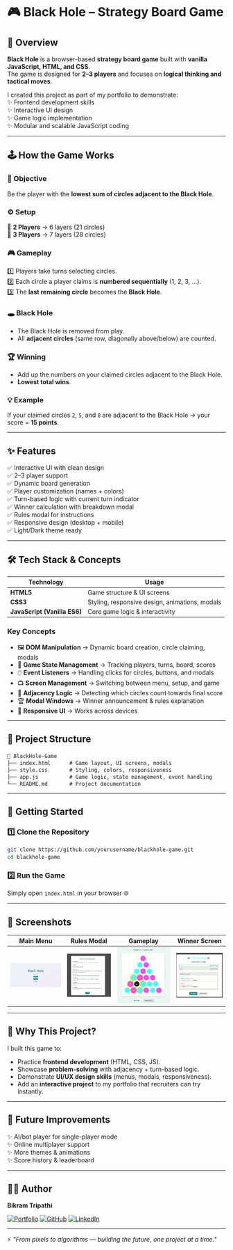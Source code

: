 # 🎮 Black Hole – Strategy Board Game

## 📌 Overview
**Black Hole** is a browser-based **strategy board game** built with **vanilla JavaScript, HTML, and CSS**.  
The game is designed for **2–3 players** and focuses on **logical thinking and tactical moves**.  

I created this project as part of my portfolio to demonstrate:  
✨ Frontend development skills  
✨ Interactive UI design  
✨ Game logic implementation  
✨ Modular and scalable JavaScript coding  

---

## 🕹️ How the Game Works

### 🎯 Objective  
Be the player with the **lowest sum of circles adjacent to the Black Hole**.

### ⚙️ Setup  
👥 **2 Players** → 6 layers (21 circles)  
👥 **3 Players** → 7 layers (28 circles)  

### 🎮 Gameplay  
1️⃣ Players take turns selecting circles.  
2️⃣ Each circle a player claims is **numbered sequentially** (1, 2, 3, …).  
3️⃣ The **last remaining circle** becomes the **Black Hole**.  

### 🕳️ Black Hole  
- The Black Hole is removed from play.  
- All **adjacent circles** (same row, diagonally above/below) are counted.  

### 🏆 Winning  
- Add up the numbers on your claimed circles adjacent to the Black Hole.  
- **Lowest total wins**.  

### 💡 Example  
If your claimed circles `2`, `5`, and `8` are adjacent to the Black Hole → your score = **15 points**.

---

## ✨ Features
✅ Interactive UI with clean design  
✅ 2–3 player support  
✅ Dynamic board generation  
✅ Player customization (names + colors)  
✅ Turn-based logic with current turn indicator  
✅ Winner calculation with breakdown modal  
✅ Rules modal for instructions  
✅ Responsive design (desktop + mobile)  
✅ Light/Dark theme ready  

---

## 🛠️ Tech Stack & Concepts

| Technology | Usage |
|------------|--------|
| **HTML5**  | Game structure & UI screens |
| **CSS3**   | Styling, responsive design, animations, modals |
| **JavaScript (Vanilla ES6)** | Core game logic & interactivity |

### Key Concepts  
- 🖼️ **DOM Manipulation** → Dynamic board creation, circle claiming, modals  
- 🎲 **Game State Management** → Tracking players, turns, board, scores  
- 🖱️ **Event Listeners** → Handling clicks for circles, buttons, and modals  
- 📺 **Screen Management** → Switching between menu, setup, and game  
- 📐 **Adjacency Logic** → Detecting which circles count towards final score  
- 🏆 **Modal Windows** → Winner announcement & rules explanation  
- 📱 **Responsive UI** → Works across devices  

---

## 📂 Project Structure
```
📁 BlackHole-Game
├── index.html      # Game layout, UI screens, modals
├── style.css       # Styling, colors, responsiveness
├── app.js          # Game logic, state management, event handling
└── README.md       # Project documentation
```

---

## 🚀 Getting Started

### 1️⃣ Clone the Repository
```bash
git clone https://github.com/yourusername/blackhole-game.git
cd blackhole-game
```

### 2️⃣ Run the Game
Simply open `index.html` in your browser 🌐  

---

## 📸 Screenshots

| Main Menu | Rules Modal | Gameplay | Winner Screen |
|-----------|-------------|----------|---------------|
| ![menu](docs/screenshots/menu.png) | ![rules](docs/screenshots/rules.png) | ![game](docs/screenshots/game.png) | ![winner](docs/screenshots/winner.png) |

---

## 🎯 Why This Project?
I built this game to:  
- Practice **frontend development** (HTML, CSS, JS).  
- Showcase **problem-solving** with adjacency + turn-based logic.  
- Demonstrate **UI/UX design skills** (menus, modals, responsiveness).  
- Add an **interactive project** to my portfolio that recruiters can try instantly.  

---

## 📌 Future Improvements
✨ AI/bot player for single-player mode  
✨ Online multiplayer support  
✨ More themes & animations  
✨ Score history & leaderboard  

---

## 👨‍💻 Author
**Bikram Tripathi**

[![Portfolio](https://img.shields.io/badge/Portfolio-000?style=for-the-badge&logo=vercel&logoColor=white)](https://portfolio-website-yap5.onrender.com/)
[![GitHub](https://img.shields.io/badge/GitHub-181717?style=for-the-badge&logo=github)](https://github.com/Funza07)
[![LinkedIn](https://img.shields.io/badge/LinkedIn-0A66C2?style=for-the-badge&logo=linkedin&logoColor=white)](https://www.linkedin.com/in/bikram-tripathi-cse/)

---

⚡ *"From pixels to algorithms — building the future, one project at a time."*
